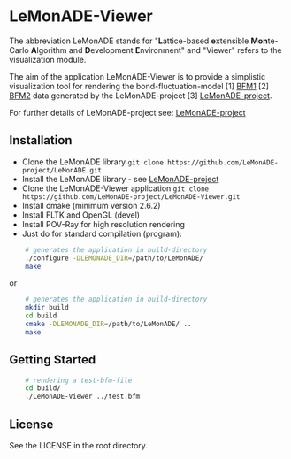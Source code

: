 # LeMonADE-Viewer
The abbreviation LeMonADE stands for 
"**L**attice-based **e**xtensible **Mon**te-Carlo **A**lgorithm and **D**evelopment **E**nvironment"
and "Viewer" refers to the visualization module.

The aim of the application LeMonADE-Viewer is to provide a simplistic visualization tool
for rendering the bond-fluctuation-model [1] [BFM1] [2] [BFM2] data generated by the LeMonADE-project [3] [LeMonADE-project].

For further details of LeMonADE-project see: [LeMonADE-project]


[BFM1]: http://dx.doi.org/10.1021/ma00187a030  "I. Carmesin, K. Kremer; Macromolecules 21, 2819-2823 (1988)"
 
[BFM2]: http://dx.doi.org/10.1063/1.459901 "H. P. Deutsch, K. Binder; J. Chem. Phys. 94, 2294-2304 (1990)"

[LeMonADE-project]: https://github.com/LeMonADE-project/

## Installation

* Clone the LeMonADE library `git clone https://github.com/LeMonADE-project/LeMonADE.git`
* Install the LeMonADE library - see [LeMonADE-project] 
* Clone the LeMonADE-Viewer application `git clone https://github.com/LeMonADE-project/LeMonADE-Viewer.git`
* Install cmake (minimum version 2.6.2)
* Install FLTK and OpenGL (devel)
* Install POV-Ray for high resolution rendering 
* Just do for standard compilation (program):

````sh
    # generates the application in build-directory
    ./configure -DLEMONADE_DIR=/path/to/LeMonADE/
    make
````

 or
 
````sh
    # generates the application in build-directory
    mkdir build
    cd build
    cmake -DLEMONADE_DIR=/path/to/LeMonADE/ ..
    make
````

## Getting Started

````sh
    # rendering a test-bfm-file
    cd build/
    ./LeMonADE-Viewer ../test.bfm
````


## License

See the LICENSE in the root directory.
